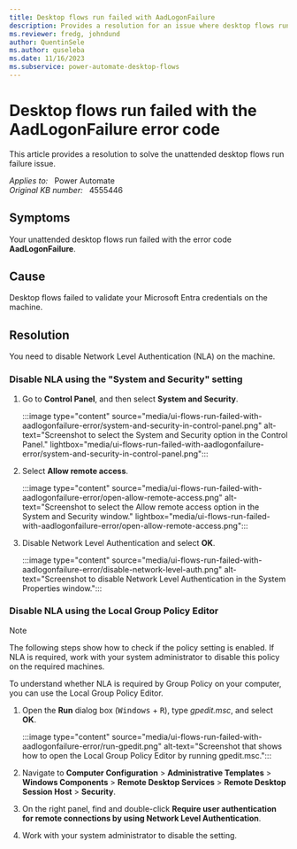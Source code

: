 ```yaml
---
title: Desktop flows run failed with AadLogonFailure
description: Provides a resolution for an issue where desktop flows run failed with the AadLogonFailure error code. 
ms.reviewer: fredg, johndund
author: QuentinSele
ms.author: quseleba
ms.date: 11/16/2023
ms.subservice: power-automate-desktop-flows
---
```

# Desktop flows run failed with the AadLogonFailure error code

This article provides a resolution to solve the unattended desktop flows run failure issue.

_Applies to:_ &nbsp; Power Automate  
_Original KB number:_ &nbsp; 4555446

## Symptoms

Your unattended desktop flows run failed with the error code **AadLogonFailure**.

## Cause

Desktop flows failed to validate your Microsoft Entra credentials on the machine.

## Resolution

You need to disable Network Level Authentication (NLA) on the machine.

### Disable NLA using the "System and Security" setting

1. Go to **Control Panel**, and then select **System and Security**.

    :::image type="content" source="media/ui-flows-run-failed-with-aadlogonfailure-error/system-and-security-in-control-panel.png" alt-text="Screenshot to select the System and Security option in the Control Panel." lightbox="media/ui-flows-run-failed-with-aadlogonfailure-error/system-and-security-in-control-panel.png":::

2. Select **Allow remote access**.

    :::image type="content" source="media/ui-flows-run-failed-with-aadlogonfailure-error/open-allow-remote-access.png" alt-text="Screenshot to select the Allow remote access option in the System and Security window." lightbox="media/ui-flows-run-failed-with-aadlogonfailure-error/open-allow-remote-access.png":::

3. Disable Network Level Authentication and select **OK**.

    :::image type="content" source="media/ui-flows-run-failed-with-aadlogonfailure-error/disable-network-level-auth.png" alt-text="Screenshot to disable Network Level Authentication in the System Properties window.":::

### Disable NLA using the Local Group Policy Editor

> [!NOTE]
> The following steps show how to check if the policy setting is enabled. If NLA is required, work with your system administrator to disable this policy on the required machines.

To understand whether NLA is required by Group Policy on your computer, you can use the Local Group Policy Editor.

1. Open the **Run** dialog box (<kbd>Windows</kbd> + <kbd>R</kbd>), type *gpedit.msc*, and select **OK**.

    :::image type="content" source="media/ui-flows-run-failed-with-aadlogonfailure-error/run-gpedit.png" alt-text="Screenshot that shows how to open the Local Group Policy Editor by running gpedit.msc.":::

2. Navigate to **Computer Configuration** > **Administrative Templates** > **Windows Components** > **Remote Desktop Services** > **Remote Desktop Session Host** > **Security**.

3. On the right panel, find and double-click **Require user authentication for remote connections by using Network Level Authentication**.

4. Work with your system administrator to disable the setting.

